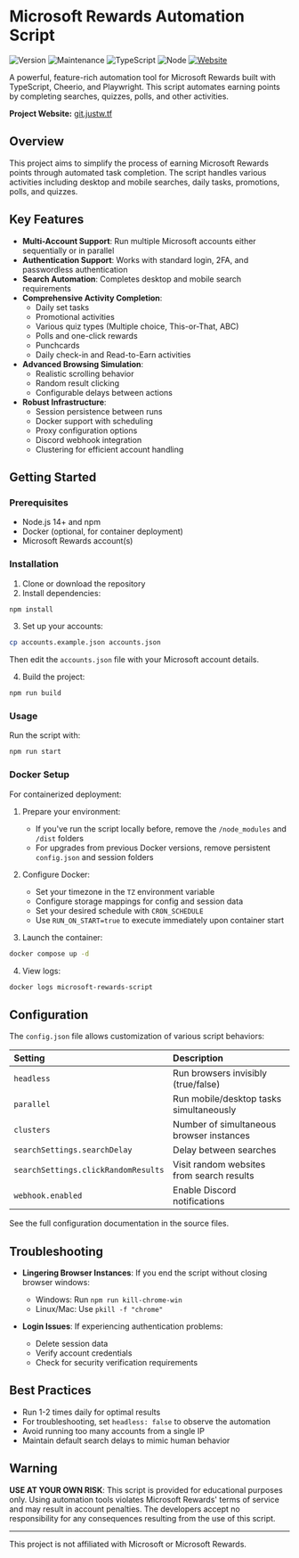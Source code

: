 # Microsoft Rewards Automation Script

![Version](https://img.shields.io/badge/version-2.0.0-blue.svg)
![Maintenance](https://img.shields.io/badge/maintained-yes-green.svg)
![TypeScript](https://img.shields.io/badge/TypeScript-5.0+-blue.svg)
![Node](https://img.shields.io/badge/Node-14+-green.svg)
[![Website](https://img.shields.io/badge/website-git.justw.tf-blue.svg)](https://git.justw.tf/Light-Zirconite/Microsoft-Rewards-Farmer)

A powerful, feature-rich automation tool for Microsoft Rewards built with TypeScript, Cheerio, and Playwright. This script automates earning points by completing searches, quizzes, polls, and other activities.

**Project Website:** [git.justw.tf](https://git.justw.tf/Light-Zirconite/Microsoft-Rewards-Farmer)

## Overview

This project aims to simplify the process of earning Microsoft Rewards points through automated task completion. The script handles various activities including desktop and mobile searches, daily tasks, promotions, polls, and quizzes.

## Key Features

- **Multi-Account Support**: Run multiple Microsoft accounts either sequentially or in parallel
- **Authentication Support**: Works with standard login, 2FA, and passwordless authentication
- **Search Automation**: Completes desktop and mobile search requirements
- **Comprehensive Activity Completion**:
  - Daily set tasks
  - Promotional activities
  - Various quiz types (Multiple choice, This-or-That, ABC)
  - Polls and one-click rewards
  - Punchcards
  - Daily check-in and Read-to-Earn activities
- **Advanced Browsing Simulation**:
  - Realistic scrolling behavior
  - Random result clicking
  - Configurable delays between actions
- **Robust Infrastructure**:
  - Session persistence between runs
  - Docker support with scheduling
  - Proxy configuration options
  - Discord webhook integration
  - Clustering for efficient account handling

## Getting Started

### Prerequisites

- Node.js 14+ and npm
- Docker (optional, for container deployment)
- Microsoft Rewards account(s)

### Installation

1. Clone or download the repository
2. Install dependencies:
```bash
npm install
```

3. Set up your accounts:
```bash
cp accounts.example.json accounts.json
```
Then edit the `accounts.json` file with your Microsoft account details.

4. Build the project:
```bash
npm run build
```

### Usage

Run the script with:
```bash
npm run start
```

### Docker Setup

For containerized deployment:

1. Prepare your environment:
   - If you've run the script locally before, remove the `/node_modules` and `/dist` folders
   - For upgrades from previous Docker versions, remove persistent `config.json` and session folders

2. Configure Docker:
   - Set your timezone in the `TZ` environment variable
   - Configure storage mappings for config and session data
   - Set your desired schedule with `CRON_SCHEDULE`
   - Use `RUN_ON_START=true` to execute immediately upon container start

3. Launch the container:
```bash
docker compose up -d
```

4. View logs:
```bash
docker logs microsoft-rewards-script
```

## Configuration

The `config.json` file allows customization of various script behaviors:

| Setting                          | Description                                       |
| :------------------------------- | :------------------------------------------------ |
| `headless`                       | Run browsers invisibly (true/false)               |
| `parallel`                       | Run mobile/desktop tasks simultaneously           |
| `clusters`                       | Number of simultaneous browser instances          |
| `searchSettings.searchDelay`     | Delay between searches                            |
| `searchSettings.clickRandomResults` | Visit random websites from search results      |
| `webhook.enabled`                | Enable Discord notifications                      |

See the full configuration documentation in the source files.

## Troubleshooting

- **Lingering Browser Instances**: If you end the script without closing browser windows:
  - Windows: Run `npm run kill-chrome-win`
  - Linux/Mac: Use `pkill -f "chrome"`

- **Login Issues**: If experiencing authentication problems:
  - Delete session data
  - Verify account credentials
  - Check for security verification requirements

## Best Practices

- Run 1-2 times daily for optimal results
- For troubleshooting, set `headless: false` to observe the automation
- Avoid running too many accounts from a single IP
- Maintain default search delays to mimic human behavior

## Warning

**USE AT YOUR OWN RISK**: This script is provided for educational purposes only. Using automation tools violates Microsoft Rewards' terms of service and may result in account penalties. The developers accept no responsibility for any consequences resulting from the use of this script.

---

This project is not affiliated with Microsoft or Microsoft Rewards.
